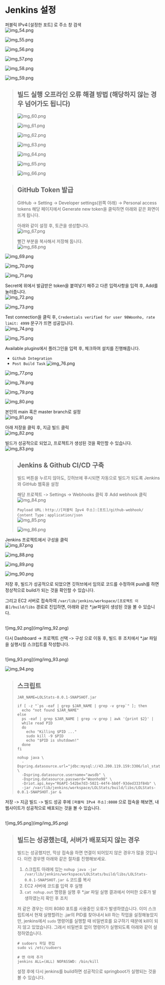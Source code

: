 # Jenkins 설정

퍼블릭 IPv4:[설정한 포트] 로 주소 창 검색
<br>
![img_54.png](img/img_54.png)

![img_55.png](img/img_55.png)

![img_56.png](img/img_56.png)

![img_57.png](img/img_57.png)

![img_58.png](img/img_58.png)

![img_59.png](img/img_59.png)


> ## 빌드 실행 오프라인 오류 해결 방법 (해당하지 않는 경우 넘어가도 됩니다)
> ![img_60.png](img/img_60.png)
> 
> ![img_61.png](img/img_61.png)
> 
> ![img_62.png](img/img_62.png)
> 
> ![img_63.png](img/img_63.png)
> 
> ![img_64.png](img/img_64.png)
> 
> ![img_65.png](img/img_65.png)
> 
> ![img_66.png](img/img_66.png)

> ## GitHub Token 발급
> GitHub -> Setting -> Developer settings(왼쪽 아래) -> Personal access tokens 해당 페이지에서 Generate new token을 클릭하면 아래와 같은 화면이 뜨게 됩니다.
> 
> 아래와 같이 설정 후, 토큰을 생성합니다.
> <br>
> ![img_67.png](img/img_67.png)
> 
> 빨간 부분을 복사해서 저장해 둡니다.
> <br>
> ![img_68.png](img/img_68.png)


![img_69.png](img/img_69.png)

![img_70.png](img/img_70.png)

![img_71.png](img/img_71.png)

Secret에 위에서 발급받은 token을 붙여넣기 해주고 다른 입력사항을 입력 후, Add를 눌러줍니다.
<br>
![img_72.png](img/img_72.png)

![img_73.png](img/img_73.png)

Test connection을 클릭 후, `Credentials verified for user 98Woonho, rate limit: 4999` 문구가 뜨면 성공입니다.
<br>
![img_74.png](img/img_74.png)

![img_75.png](img/img_75.png)

Available plugins에서 플러그인을 입력 후, 체크하여 설치를 진행해줍니다.
- `Github Integration`
- `Post Build Task`
![img_76.png](img/img_76.png)

![img_77.png](img/img_77.png)

![img_78.png](img/img_78.png)

![img_79.png](img/img_79.png)

![img_80.png](img/img_80.png)

본인의 main 혹은 master branch로 설정
<br>
![img_81.png](img/img_81.png)

아래 저장을 클릭 후, 지금 빌드 클릭
<br>
![img_82.png](img/img_82.png)

빌드가 성공적으로 되었고, 프로젝트가 생성된 것을 확인할 수 있습니다.
<br>
![img_83.png](img/img_83.png)

> ## Jenkins & Github CI/CD 구축
> 빌드 버튼을 누르지 않아도, 깃허브에 푸시되면 자동으로 빌드가 되도록 Jenkins와 GitHub 웹훅을 설정
> 
> 해당 프로젝트 -> Settings -> Webhooks 클릭 후 Add webhook 클릭
> <br>
> ![img_84.png](img/img_84.png)
> 
> `Payload URL` : `http://[퍼블릭 Ipv4 주소]:[포트]/github-webhook/`
> <br>
> `Content Type` : `application/json`
> <br>
> ![img_85.png](img/img_85.png)
> 
> ![img_86.png](img/img_86.png)

Jenkins 프로젝트에서 구성을 클릭
<br>
![img_87.png](img/img_87.png)

![img_88.png](img/img_88.png)

![img_89.png](img/img_89.png)

![img_90.png](img/img_90.png)

저장 후, 빌드가 성공적으로 되었으면 깃허브에서 임의로 코드를 수정하여 push를 하면 정상적으로 build가 되는 것을 확인할 수 있습니다.

그리고 EC2 서버로 접속하여 `/var/lib/jenkins/workspace/[프로젝트 이름]/build/libs` 경로로 진입하면, 아래와 같은 *.jar파일이 생성된 것을 볼 수 있습니다.

<br>
![img_92.png](img/img_92.png)

다시 Dashboard -> 프로젝트 선택 -> 구성 으로 이동 후, 빌드 후 조치에서 *.jar 파일을 실행시킬 스크립트를 작성합니다.

<br>
![img_93.png](img/img_93.png)

![img_94.png](img/img_94.png)

> ## 스크립트
> ```
> JAR_NAME=LOLStats-0.0.1-SNAPSHOT.jar
> 
> if [ -z "`ps -eaf | grep $JAR_NAME | grep -v grep`" ]; then
>   echo "not found $JAR_NAME"
> else
>   ps -eaf | grep $JAR_NAME | grep -v grep | awk '{print $2}' |
>   while read PID
>   do
>     echo "Killing $PID ..."
>     sudo kill -9 $PID
>     echo "$PID is shutdown!"
>   done
> fi
> 
> nohup java \
>   -Dspring.datasource.url="jdbc:mysql://43.200.119.159:3306/lol_stats" \
>   -Dspring.datasource.username="awsdb" \
>   -Dspring.datasource.password="Woonho98" \
>   -Driot.api.key="RGAPI-542be7d3-5021-44f4-bb0f-93ded333f84b" \
>   -jar /var/lib/jenkins/workspace/LOLStats/build/libs/LOLStats-0.0.1-SNAPSHOT.jar &
> ```

저장 -> 지금 빌드 -> 빌드 성공 후에 `[퍼블릭 IPv4 주소]:8080` 으로 접속을 해보면, 내 웹사이트가 성공적으로 배포되는 것을 볼 수 있습니다.

<br>
![img_95.png](img/img_95.png)

> ## 빌드는 성공했는데, 서버가 배포되지 않는 경우
> 빌드는 성공했지만, 막상 접속을 하면 연결이 되어있지 않은 경우가 많을 것입니다. 이런 경우엔 아래와 같은 절차를 진행해보세요.
> 1. 스크립트 아래에 있는 `nohup java -jar /var/lib/jenkins/workspace/LOLStats/build/libs/LOLStats-0.0.1-SNAPSHOT.jar &` 코드를 복사
> 2. EC2 서버에 코드를 입력 후 실행
> 3. `cat nohup.out` 명령을 실행 후  *.jar 파일 실행 결과에서 어떠한 오류가 발생하였는지 확인 후 조치
> 
> 저 같은 경우는 이미 8080 포트를 사용중인 오류가 발생하였습니다. 이미 스크립트에서 현재 실행할려는 .jar의 PID를 찾아내서 kill 하는 작업을 설정해놓았지만, jenkins에서 `sudo` 명령어를 실행할 때 비밀번호를 요구하기 때문에 kill이 되지 않고 있었습니다. 그래서 비밀번호 없이 명령어가 실행되도록 아래와 같이 설정하였습니다.
> ```
> # sudoers 파일 편집
> sudo vi /etc/sudoers
>
> # 맨 아래 추가
> jenkins ALL=(ALL) NOPASSWD: /bin/kill
> ```
>
> 설정 후에 다시 jenkins를 build하면 성공적으로 springboot가 실행되는 것을 볼 수 있습니다.
